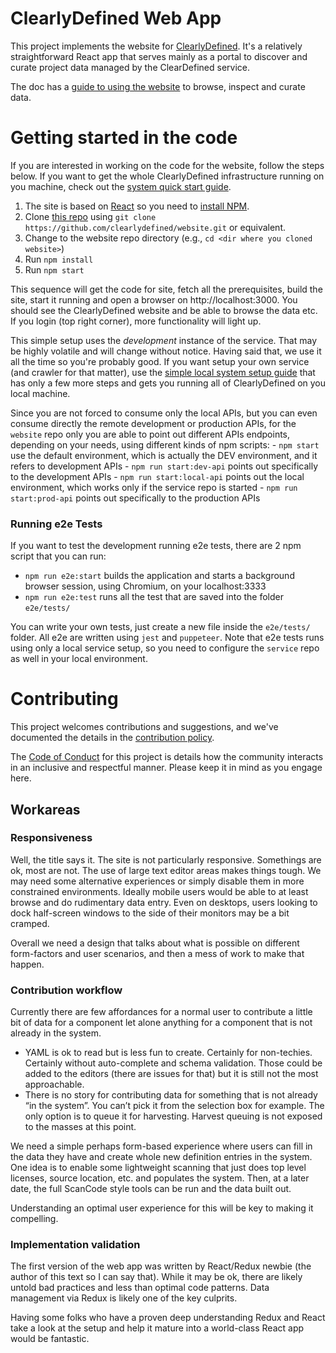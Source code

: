 # ClearlyDefined Web App

This project implements the website for [ClearlyDefined](https://clearlydefined.io). It's a relatively straightforward React app that serves mainly as a portal to discover and curate project data managed by the ClearDefined service.

The doc has a [guide to using the website](https://docs.clearlydefined.io/using-data) to browse, inspect and curate data.

# Getting started in the code

If you are interested in working on the code for the website, follow the steps below. If you want to get the whole ClearlyDefined infrastructure running on you machine, check out the [system quick start guide](https://github.com/clearlydefined/service/readme.md).

1.  The site is based on [React]() so you need to [install NPM]().
1.  Clone [this repo](https://github.com/clearlydefined/website.git) using `git clone https://github.com/clearlydefined/website.git` or equivalent.
1.  Change to the website repo directory (e.g., `cd <dir where you cloned website>`)
1.  Run `npm install`
1.  Run `npm start`

This sequence will get the code for site, fetch all the prerequisites, build the site, start it running and open a browser on http://localhost:3000. You should see the ClearlyDefined website and be able to browse the data etc. If you login (top right corner), more functionality will light up.

This simple setup uses the _development_ instance of the service. That may be highly volatile and will change without notice.
Having said that, we use it all the time so you're probably good. If you want setup your own service (and crawler for that matter), use the [simple local system setup guide](https://docs.clearlydefined.io/contributing-code) that has only a few more steps and gets you running all of ClearlyDefined on you local machine.

Since you are not forced to consume only the local APIs, but you can even consume directly the remote development or production APIs, for the `website` repo only you are able to point out different APIs endpoints, depending on your needs, using different kinds of npm scripts: - `npm start` use the default environment, which is actually the DEV environment, and it refers to development APIs - `npm run start:dev-api` points out specifically to the development APIs - `npm run start:local-api` points out the local environment, which works only if the service repo is started - `npm run start:prod-api` points out specifically to the production APIs

### Running e2e Tests

If you want to test the development running e2e tests, there are 2 npm script that you can run:

- `npm run e2e:start` builds the application and starts a background browser session, using Chromium, on your localhost:3333
- `npm run e2e:test` runs all the test that are saved into the folder `e2e/tests/`

You can write your own tests, just create a new file inside the `e2e/tests/` folder.
All e2e are written using `jest` and `puppeteer`.
Note that e2e tests runs using only a local service setup, so you need to configure the `service` repo as well in your local environment.

# Contributing

This project welcomes contributions and suggestions, and we've documented the details in the [contribution policy](CONTRIBUTING.md).

The [Code of Conduct](CODE_OF_CONDUCT.md) for this project is details how the community interacts in
an inclusive and respectful manner. Please keep it in mind as you engage here.

## Workareas

### Responsiveness

Well, the title says it. The site is not particularly responsive. Somethings are ok, most are not. The use of large
text editor areas makes things tough. We may need some alternative experiences or simply disable them in
more constrained environments. Ideally mobile users would be able to at least browse and do rudimentary data
entry. Even on desktops, users looking to dock half-screen windows to the side of their monitors may be a bit cramped.

Overall we need a design that talks about what is possible on different form-factors and user scenarios, and then
a mess of work to make that happen.

### Contribution workflow

Currently there are few affordances for a normal user to contribute a little bit of data for a component let alone anything for a component that is not already in the system.

- YAML is ok to read but is less fun to create. Certainly for non-techies. Certainly without auto-complete and schema validation. Those could be added to the editors (there are issues for that) but it is still not the most approachable.
- There is no story for contributing data for something that is not already “in the system”. You can’t pick it from the selection box for example. The only option is to queue it for harvesting. Harvest queuing is not exposed to the masses at this point.

We need a simple perhaps form-based experience where users can fill in the data they have and create whole new definition
entries in the system. One idea is to enable some lightweight scanning that just does top level licenses, source location,
etc. and populates the system. Then, at a later date, the full ScanCode style tools can be run and the data built out.

Understanding an optimal user experience for this will be key to making it compelling.

### Implementation validation

The first version of the web app was written by React/Redux newbie (the author of this text so I can say that).
While it may be ok, there are likely untold bad practices and less than optimal code patterns. Data
management via Redux is likely one of the key culprits.

Having some folks who have a proven deep understanding Redux and React take a look at the setup and help it mature into
a world-class React app would be fantastic.
